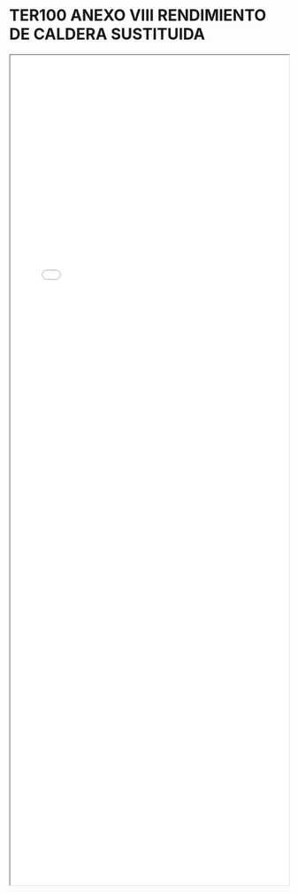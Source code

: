 
# TER100 ANEXO VIII RENDIMIENTO DE CALDERA SUSTITUIDA

<iframe src="../TER100 ANEXO VIII RENDIMIENTO DE CALDERA SUSTITUIDA.pdf" width="100%" height="1500px"></iframe>

